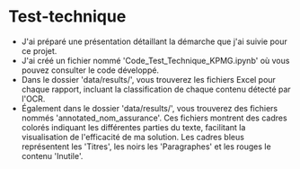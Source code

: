 # Test-technique

- J'ai préparé une présentation détaillant la démarche que j'ai suivie pour ce projet.
- J'ai créé un fichier nommé 'Code_Test_Technique_KPMG.ipynb' où vous pouvez consulter le code développé.
- Dans le dossier 'data/results/', vous trouverez les fichiers Excel pour chaque rapport, incluant la classification de chaque contenu détecté par l'OCR.
- Également dans le dossier 'data/results/', vous trouverez des fichiers nommés 'annotated_nom_assurance'. Ces fichiers montrent des cadres colorés indiquant les différentes parties du texte, facilitant la visualisation de l'efficacité de ma solution. Les cadres bleus représentent les 'Titres', les noirs les 'Paragraphes' et les rouges le contenu 'Inutile'.
